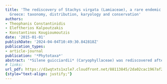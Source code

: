 ```yaml
---
title: 'The rediscovery of Stachys virgata (Lamiaceae), a rare endemic of Peloponnisos,
  Greece: taxonomy, distribution, karyology and conservation'
authors:
- Theophanis Constantinidis
- Eleftherios Kalpoutzakis
- Konstantinos Kougioumoutzis
date: '2015-01-01'
publishDate: '2024-04-04T10:49:30.842818Z'
publication_types:
- article-journal
publication: '*Phytotaxa*'
abstract: '*Silene guicciardii* (Caryophyllaceae) was rediscovered after field surveys carried out on Mt. Parnassos (Sterea Ellas, Greece), 160 years after the type collection made by J.B. Samaritani and J. Guicciardi in 1857. Since its first collection, it has been considered either as a distinct species, a variety or a mere synonym of the SW-Asiatic *S. marschallii*. We provide a revised description of the species and we re-evaluate its taxonomic position and that of the related species. We propose to treat the taxon *guicciardii* at the subspecific rank of *S. marschallii*. A color plate of *S. marshallii* subsp. *guicciardii* and a distribution map for all subspecies of *S. marschallii* are also provided. The name *Silene guicciardii* was lectotypified on a specimen preserved at G-BOIS, while isolectotypes are at G-BOIS, B, BR, C, GOET, JE, K and WU.'
# links:
url_pdf: https://d1wqtxts1xzle7.cloudfront.net/88113845/2da02cac1967af2207f64d1662ac17831785-libre.pdf?1656575119=&response-content-disposition=inline%3B+filename%3DThe_rediscovery_of_Stachys_virgata_Lamia.pdf&Expires=1712246969&Signature=SthALxPrBpMGDeNR1t94OjOaqx-R~reCaXX-oEK6VOfnqLviCEqvu5Ve2qPulMClb3V1AHU6EoEiibf6GQ4FKco5~7QbFOYFlSsGpe1uItFKQy7E3Vf5YgXId-yj81s4wWapvjA~iB6zBAQuR64t~wehfDPOdljrgRr5RHwfYBLDdU~tYqi40d5p7j8ir-Cpc2vkjJsaG-DOhqxv7WUD~eSKWYF~-VEZQpu7rWWHhOwc0DPRnlbiuL1v0ofhUKwjaWYpnfTj8N0QLYsinxssIh3Lkf2tEQMJgQ6HmkdlhqZxZZpw74ndqhxqeGt-O-bXUw6pdwa1ZMpcH7jB8xBCoQ__&Key-Pair-Id=APKAJLOHF5GGSLRBV4ZA
{style="text-align: justify;"}
---
```

